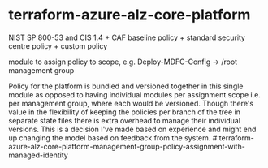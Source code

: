 # terraform-azure-alz-core-platform
NIST SP 800-53 and CIS 1.4 + CAF baseline policy + standard security centre policy + custom policy

module to assign policy to scope, e.g. Deploy-MDFC-Config -> /root management group

Policy for the platform is bundled and versioned together in this single module as opposed to having individual modules per assignment scope i.e. per management group, where each would be versioned. Though there's value in the flexibility of keeping the policies per branch of the tree in separate state files there is extra overhead to manage their individual versions. This is a decision I've made based on experience and might end up changing the model based on feedback from the system. # terraform-azure-alz-core-platform-management-group-policy-assignment-with-managed-identity
